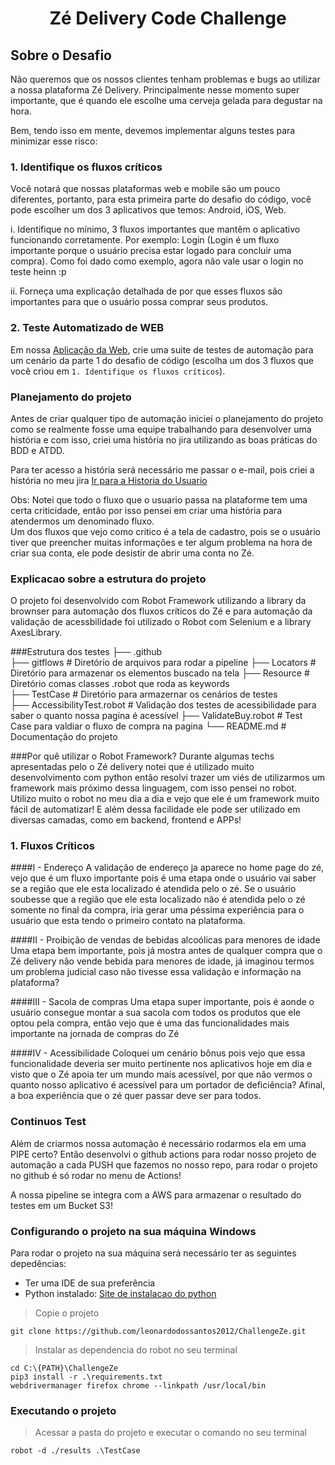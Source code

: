 <h1 align="center">
    Zé Delivery Code Challenge
</h1>

## Sobre o Desafio

Não queremos que os nossos clientes tenham problemas e bugs ao utilizar a nossa plataforma Zé Delivery. Principalmente nesse momento super importante, que é quando ele escolhe uma cerveja gelada para degustar na hora.
 
Bem, tendo isso em mente, devemos implementar alguns testes para minimizar esse risco:

### 1. Identifique os fluxos críticos

Você notará que nossas plataformas web e mobile são um pouco diferentes, portanto, para esta primeira parte do desafio do código, você pode escolher um dos 3 aplicativos que temos: Android, iOS, Web.
 
i. Identifique no mínimo, 3 fluxos importantes que mantêm o aplicativo funcionando corretamente. Por exemplo: Login (Login é um fluxo importante porque o usuário precisa estar logado para concluir uma compra). Como foi dado como exemplo, agora não vale usar o login no teste heinn :p
 
ii. Forneça uma explicação detalhada de por que esses fluxos são importantes para que o usuário possa comprar seus produtos.


### 2. Teste Automatizado de WEB
Em nossa [Aplicação da Web](https://www.ze.delivery/), crie uma suite de testes de automação para um cenário da parte 1 do desafio de código (escolha um dos 3 fluxos que você criou em `1. Identifique os fluxos críticos`).




### Planejamento do projeto
Antes de criar qualquer tipo de automação iniciei o planejamento do projeto como se realmente fosse uma equipe trabalhando para desenvolver
uma história e com isso, criei uma história no jira utilizando as boas práticas do BDD e ATDD.

Para ter acesso a história será necessário me passar o e-mail, pois criei a história no meu jira
[Ir para a Historia do Usuario](https://leoteste.atlassian.net/browse/CHAL-2)

Obs: Notei que todo o fluxo que o usuario passa na plataforme tem uma certa criticidade, 
então por isso pensei em criar uma história para atendermos um denominado fluxo.<br>
Um dos fluxos que vejo como critico é a tela de cadastro, pois se o usuário tiver que preencher muitas informações 
e ter algum problema na hora de criar sua conta, ele pode desistir de abrir uma conta no Zé.


### Explicacao sobre a estrutura do projeto
O projeto foi desenvolvido com Robot Framework utilizando a library da brownser para automação dos fluxos críticos do Zé e para automação da validação de acessbilidade foi utilizado o Robot com Selenium e a library AxesLibrary.

###Estrutura dos testes
    ├── .github                   
        ├── gitflows                            # Diretório de arquivos para rodar a pipeline
    ├── Locators                                # Diretório para armazenar os elementos buscado na tela
    ├── Resource                                # Diretório comas classes .robot que roda as keywords  
    ├── TestCase                                # Diretório para armazernar os cenários de testes  
        ├── AccessibilityTest.robot             # Validação dos testes de acessibilidade para saber o quanto nossa pagina é acessível
        ├── ValidateBuy.robot                   # Test Case para valdiar o fluxo de compra na pagina
    └── README.md                               # Documentação do projeto

###Por quê utilizar o Robot Framework?
Durante algumas techs apresentadas pelo o Zé delivery notei que é utilizado muito desenvolvimento com python então resolvi trazer um viés de utilizarmos um framework mais próximo dessa linguagem,
com isso pensei no robot. <br>
Utilizo muito o robot no meu dia a dia e vejo que ele é um framework muito fácil de automatizar! E além dessa facilidade ele pode ser utilizado em 
diversas camadas, como em backend, frontend e APPs!


### 1. Fluxos Críticos

####I - Endereço
A validação de endereço ja aparece no home page do zé, vejo que é um fluxo importante pois é uma etapa onde o usuário vai saber 
se a região que ele esta localizado é atendida pelo o zé.
Se o usuário soubesse que a região que ele esta localizado não é atendida pelo o zé somente no final da compra,
iria gerar uma péssima experiência para o usuário que esta tendo o primeiro contato na plataforma.

####II - Proibição de vendas de bebidas alcoólicas para menores de idade
Uma etapa bem importante, pois já mostra antes de qualquer compra que o Zé delivery não vende bebida para menores de idade, 
já imaginou termos um problema judicial caso não tivesse essa validação e informação na plataforma? 

####III - Sacola de compras
Uma etapa super importante, pois é aonde o usuário consegue montar a sua sacola com todos os produtos que ele optou pela compra, 
então vejo que é uma das funcionalidades mais importante na jornada de compras do Zé

####IV - Acessibilidade
Coloquei um cenário bônus pois vejo que essa funcionalidade deveria ser muito pertinente nos aplicativos hoje em dia 
e visto que o Zé apoia ter um mundo mais acessível, por que não vermos o quanto nosso aplicativo é acessível para um portador 
de deficiência? Afinal, a boa experiência que o zé quer passar deve ser para todos.

### Continuos Test
Além de criarmos nossa automação é necessário rodarmos ela em uma PIPE certo? Então desenvolvi o github actions para rodar nosso projeto de automação 
a cada PUSH que fazemos no nosso repo, para rodar o projeto no github é só rodar no menu de Actions!

A nossa pipeline se integra com a AWS para armazenar o resultado do testes em um Bucket S3!

### Configurando o projeto na sua máquina Windows
Para rodar o projeto na sua máquina será necessário ter as seguintes depedências:

- Ter uma IDE de sua preferência
- Python instalado: [Site de instalacao do python](https://www.python.org/downloads/)

> Copie o projeto
```
git clone https://github.com/leonardodossantos2012/ChallengeZe.git
```

> Instalar as dependencia do robot no seu terminal
```
cd C:\{PATH}\ChallengeZe
pip3 install -r .\requirements.txt
webdrivermanager firefox chrome --linkpath /usr/local/bin
```

### Executando o projeto
> Acessar a pasta do projeto e executar o comando no seu terminal
```
robot -d ./results .\TestCase
```

